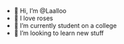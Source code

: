 - 👋 Hi, I’m @Laalloo
- 👀 I love roses
- 🌱 I’m currently student on a college
- 💞️ I’m looking to learn new stuff


<!---
Laalloo/Laalloo is a ✨ special ✨ repository because its `README.md` (this file) appears on your GitHub profile.
You can click the Preview link to take a look at your changes.
--->
